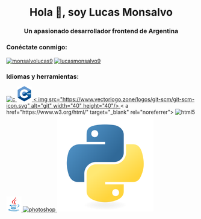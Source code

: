 <h1 align="center">Hola 👋, soy Lucas Monsalvo</h1>
<h3 align="center">Un apasionado desarrollador frontend de Argentina</h3>

<h3 align="left">Conéctate conmigo: </h3>
<p align="left">
<a href="https://twitter.com/monsalvolucas9" target="blank"><img align="center" src="https://raw.githubusercontent .com/rahuldkjain/github-profile-readme-generator/master/src/images/icons/Social/twitter.svg" alt="monsalvolucas9" height="30" width="40" /></a>
<a href="https://instagram.com/lucasmonsalvo9" target="blank"><img align="center" src="https://raw.githubusercontent.com/rahuldkjain/github-profile-readme-generator/master /src/images/icons/Social/instagram.svg" alt="lucasmonsalvo9" height="30" width="40" /></a>
</p>

<h3 align="left">Idiomas y herramientas: </h3>
<p align="left"> <a href="https://www.cprogramming.com/" target="_blank" rel="noreferrer"> <img src="https://raw. githubusercontent.com/devicons/devicon/master/icons/c/c-original.svg" alt="c" width="40" height="40"/> </a> <a href="https:// www.w3schools.com/cpp/" target="_blank" rel="noreferrer"> <img src="https://raw.githubusercontent.com/devicons/devicon/master/icons/cplusplus/cplusplus-original.svg " alt="cplusplus" width="40" height="40"/> </a> <a href="https://git-scm.com/" target="_blank" rel="noreferrer"> < img src="https://www.vectorlogo.zone/logos/git-scm/git-scm-icon.svg" alt="git" width="40" height="40"/> </a> < a href="https://www.w3.org/html/" target="_blank" rel="noreferrer"> <img src="https://raw.githubusercontent.com/devicons/devicon/master/icons /html5/html5-original-wordmark.svg" alt="html5" width="40" height="40"/> </a> <a href="https://www.java.com" target=" _blank" rel="noreferrer"> <img src="https://raw.githubusercontent.com/devicons/devicon/master/icons/java/java-original.svg" alt="java" width="40" height ="40"/> </a> <a href="https://www.photoshop.com/en" target="_blank" rel="noreferrer"> <img src="https://raw.githubusercontent .com/devicons/devicon/master/icons/photoshop/photoshop-line.svg" alt="photoshop" width="40" height="40"/> </a> <a href="https://www. python.org" target="_blank" rel="noreferrer"> <img src="https://raw.githubusercontent.com/devicons/devicon/master/icons/python/python-original.svg" alt="python " ancho="40" alto="40"/> </a> </p>
